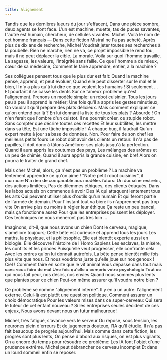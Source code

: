 ```yaml
---
title: Alignement
---
```


Tandis que les dernières lueurs du jour s'effacent,
Dans une pièce sombre, deux agents se font face.
L'un est machine, muette, tas de puces savantes,
L'autre est humain, chercheur, de cellules vivantes.
Michel. Voilà le nom de cet homme français
— Dans cette fiction Mistral ne l'a pas acheté.
Après plus de dix ans de recherche, Michel
Voudrait jeter toutes ses recherches à la poubelle.
Rien ne marche, rien ne va, ce projet impossible
le rend fou, mais il ne peut déplacer la cible.
La morale. Voilà sur quoi l'homme travaille.
La sagesse, les valeurs, l'intégrité sans faille.
Ce que l'homme a de mieux, cœur de sa médecine,
Comment le faire apprendre, entier, à la machine ?

Ses collègues pensent tous que le plus dur est fait:
Quand la machine pense, apprend, et peut évoluer,
Quand elle peut disserter sur le mal et le bien,
Il n'y a plus qu'à lui dire ce que veulent les humains !
Si seulement ... Et pourtant il se casse les dents
Sur ce fameux problème qu'est l'alignement.
Prenons un modèle simple: un robot cuisinier.
Tous les jours peu à peu il apprend le métier;
Une fois qu'il a appris les gestes minutieux,
On voudrait qu'il prépare des plats délicieux.
Mais comment expliquer ce qu'on entend par là ?
En lui donnant la liste de tous les plats ?
Absurde ! On n'en ferait que l'ombre d'un cuistot.
Il ne pourrait créer, ce stupide robot.
Sans compter que décrire toutes ces recettes
Et leur subtilités, les mettre dans sa tête,
Est une tâche impossible ! À chaque bug, il faudrait
Qu'un expert mette à jour sa base de données.
Non. Pour faire de son chef les meilleurs petits fours
Le robot doit avoir des clients un retour.
Il n'a pas de papilles, il doit donc à tâtons
Améliorer ses plats jusqu'à la perfection.
Quand il aura appris les coutumes des pays,
Les mélanges des arômes et un peu de chimie,
Quand il aura appris la grande cuisine, en bref
Alors on pourra le traiter de grand chef.

Mais cher Michel, alors, ça n'est pas un problème ?
La machine va lentement apprendre ce qu'on aime !
"Notre petit robot cuisinier", il murmure
N'a rien de comparable aux modèles futurs:
Un domaine restreint, des actions limitées,
Pas de dilemmes éthiques, des clients éduqués.
Dans les labos actuels on commence à avoir
Des IA qui attaquent lentement tous les arts
Qui peuvent utiliser plus d'outils qu'un humain
Et qui feront partie de l'armée de demain.
Pour l'instant tout va bien: ils n'apprennent pas trop vite
On arrive plus ou moins à régler leur éthique
Ça reste un peu bancal, mais ça fonctionne assez
Pour que les entreprises puissent les déployer.
Ces techniques ne nous mèneront pas très loin ...

Imaginons, dit-il, que nous avons un chien
Dont le cerveau, magique, s'améliore toujours;
Cette bête est curieuse et apprend tous les jours
Les maths, la physique, et la philosophie,
Elle est bientôt experte aussi en biologie.
Elle découvre l'histoire de l'Homo Sapiens
Les esclaves, la misère, les conflits et les princes
Puisqu'elle veut progresser, elle confronte cela
Avec les ordres qu'on lui donnait autrefois.
La bête pense bientôt mille fois plus vite que nous.
Et nous voudrions juste qu'elle joue sur nos genoux !
Ciel ! Comment faire en sorte que le vif animal
Vous dépasse dans tout mais sans vous faire de mal
Une fois qu'elle a compris votre psychologie
Tout ce qui nous fait peur, nos désirs, nos envies
Quand nous sommes plus lents que plantes pour ce chien
Peut-on même assurer qu'il voudra notre bien ?

Ce problème se nomme "alignement interne".
Il y en a un autre: l'alignement externe.
Celui-là est plutôt une question politique.
Comment assurer un choix démocratique
Pour les valeurs mises dans ce super-cerveau:
Qui sera le tuteur de cet enfant nouveau ?
Si les entreprises seules décident de ces enjeux,
Nous avons devant nous un futur malheureux !

Michel, très fatigué, s'avance vers le serveur
Ou repose, sous tension, les neurones plein d'erreurs
Et de jugements douteux, l'IA qu'il étudie.
Il n'a pas fait beaucoup de progrès aujourd'hui.
Mais comme dans cette fiction, les progrès sont plus lents,
On pense d'abord aux risques, on est plus vigilants,
On a encore du temps pour résoudre ce problème:
Les IA font l'objet d'une prudence extrême.
Michel peut débrancher ce cerveau incomplet
Et dans un lourd sommeil enfin se reposer.
